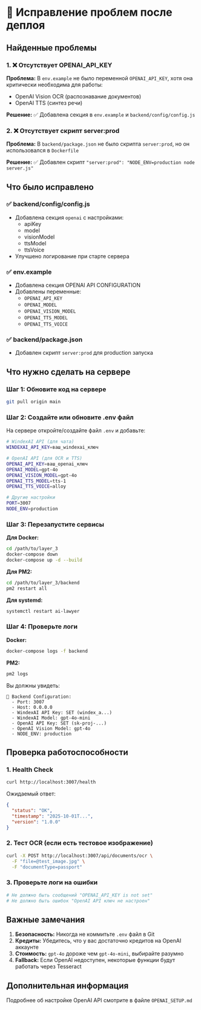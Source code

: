 # 🔧 Исправление проблем после деплоя

## Найденные проблемы

### 1. ❌ Отсутствует OPENAI_API_KEY

**Проблема:** В `env.example` не было переменной `OPENAI_API_KEY`, хотя она критически необходима для работы:
- OpenAI Vision OCR (распознавание документов)
- OpenAI TTS (синтез речи)

**Решение:** ✅ Добавлена секция в `env.example` и `backend/config/config.js`

### 2. ❌ Отсутствует скрипт server:prod

**Проблема:** В `backend/package.json` не было скрипта `server:prod`, но он использовался в `Dockerfile`

**Решение:** ✅ Добавлен скрипт `"server:prod": "NODE_ENV=production node server.js"`

## Что было исправлено

### ✅ backend/config/config.js
- Добавлена секция `openai` с настройками:
  - apiKey
  - model
  - visionModel
  - ttsModel
  - ttsVoice
- Улучшено логирование при старте сервера

### ✅ env.example
- Добавлена секция OPENAI API CONFIGURATION
- Добавлены переменные:
  - `OPENAI_API_KEY`
  - `OPENAI_MODEL`
  - `OPENAI_VISION_MODEL`
  - `OPENAI_TTS_MODEL`
  - `OPENAI_TTS_VOICE`

### ✅ backend/package.json
- Добавлен скрипт `server:prod` для production запуска

## Что нужно сделать на сервере

### Шаг 1: Обновите код на сервере

```bash
git pull origin main
```

### Шаг 2: Создайте или обновите .env файл

На сервере откройте/создайте файл `.env` и добавьте:

```bash
# WindexAI API (для чата)
WINDEXAI_API_KEY=ваш_windexai_ключ

# OpenAI API (для OCR и TTS)
OPENAI_API_KEY=ваш_openai_ключ
OPENAI_MODEL=gpt-4o
OPENAI_VISION_MODEL=gpt-4o
OPENAI_TTS_MODEL=tts-1
OPENAI_TTS_VOICE=alloy

# Другие настройки
PORT=3007
NODE_ENV=production
```

### Шаг 3: Перезапустите сервисы

**Для Docker:**
```bash
cd /path/to/layer_3
docker-compose down
docker-compose up -d --build
```

**Для PM2:**
```bash
cd /path/to/layer_3/backend
pm2 restart all
```

**Для systemd:**
```bash
systemctl restart ai-lawyer
```

### Шаг 4: Проверьте логи

**Docker:**
```bash
docker-compose logs -f backend
```

**PM2:**
```bash
pm2 logs
```

Вы должны увидеть:
```
🔧 Backend Configuration:
  - Port: 3007
  - Host: 0.0.0.0
  - WindexAI API Key: SET (windex_a...)
  - WindexAI Model: gpt-4o-mini
  - OpenAI API Key: SET (sk-proj-...)
  - OpenAI Vision Model: gpt-4o
  - NODE_ENV: production
```

## Проверка работоспособности

### 1. Health Check
```bash
curl http://localhost:3007/health
```

Ожидаемый ответ:
```json
{
  "status": "OK",
  "timestamp": "2025-10-01T...",
  "version": "1.0.0"
}
```

### 2. Тест OCR (если есть тестовое изображение)
```bash
curl -X POST http://localhost:3007/api/documents/ocr \
  -F "file=@test_image.jpg" \
  -F "documentType=passport"
```

### 3. Проверьте логи на ошибки
```bash
# Не должно быть сообщений "OPENAI_API_KEY is not set"
# Не должно быть ошибок "OpenAI API ключ не настроен"
```

## Важные замечания

1. **Безопасность:** Никогда не коммитьте `.env` файл в Git
2. **Кредиты:** Убедитесь, что у вас достаточно кредитов на OpenAI аккаунте
3. **Стоимость:** `gpt-4o` дороже чем `gpt-4o-mini`, выбирайте разумно
4. **Fallback:** Если OpenAI недоступен, некоторые функции будут работать через Tesseract

## Дополнительная информация

Подробнее об настройке OpenAI API смотрите в файле `OPENAI_SETUP.md`

